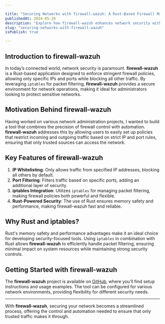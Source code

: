```yaml
---

title: "Securing Networks with firewall-wazuh: A Rust-Based Firewall Management Tool"
publishedAt: 2024-05-26
description: "Explore how firewall-wazuh enhances network security with strict IP and port filtering, powered by Rust and iptables."
slug: "securing-networks-with-firewall-wazuh"
isPublish: true

---
```


## Introduction to firewall-wazuh

In today’s connected world, network security is paramount. **firewall-wazuh** is a Rust-based application designed to enforce stringent firewall policies, allowing only specific IPs and ports while blocking all other traffic. By leveraging `iptables` for packet filtering, **firewall-wazuh** provides a secure environment for network operations, making it ideal for administrators looking to protect sensitive networks.

## Motivation Behind firewall-wazuh

Having worked on various network administration projects, I wanted to build a tool that combines the precision of firewall control with automation. **firewall-wazuh** addresses this by allowing users to easily set up policies that restrict incoming and outgoing traffic based on strict IP and port rules, ensuring that only trusted sources can access the network.

## Key Features of firewall-wazuh

1. **IP Whitelisting**: Only allows traffic from specified IP addresses, blocking all others by default.
2. **Port Filtering**: Filters traffic based on specific ports, adding an additional layer of security.
3. **iptables Integration**: Utilizes `iptables` for managing packet filtering, making firewall policies both powerful and flexible.
4. **Rust-Powered Security**: The use of Rust ensures memory safety and performance, making firewall-wazuh fast and reliable.

## Why Rust and iptables?

Rust's memory safety and performance advantages make it an ideal choice for developing security-focused tools. Using `iptables` in combination with Rust allows **firewall-wazuh** to efficiently handle packet filtering, ensuring minimal impact on system resources while maintaining strong security controls.

## Getting Started with firewall-wazuh

The **firewall-wazuh** project is available on [GitHub](https://github.com/teztarrar/firewall-wazuh), where you’ll find setup instructions and usage examples. The tool can be configured for various network environments, providing flexibility for different security needs.

---

With **firewall-wazuh**, securing your network becomes a streamlined process, offering the control and automation needed to ensure that only trusted traffic makes it through.